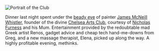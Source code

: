 <!--
.. title: Trip Report: The Chelsea Arts Club
.. slug: trip-report-the-chelsea-arts-club
.. date: 2007-03-14 10:23:52-05:00
.. tags: Journal
.. link: 
.. description: 
.. type: text
-->


![Portrait of the
Club](/files/2007/03/theclub-2-3-lg.jpg)

Dinner last night spent under the [beady
eye](http://en.wikipedia.org/wiki/Image:Whistler-painter.jpg) of painter
[James McNeill
Whistler](http://en.wikipedia.org/wiki/James_McNeill_Whistler), founder
of the divine [Chelsea Arts Club](http://www.chelseaartsclub.com/),
courtesy of [Nicholas Furness](http://nixtasinks.nixta.com/) and his
Mum. Entertainment provided by the redoubtable mad Greek artist Renos,
gadget advice and cheap tech hand-me-downs from Greg, and a new massage
therapist, Elena, picked up along the way. A highly profitable evening,
methinks.
